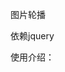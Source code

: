 图片轮播



依赖jquery


使用介绍：


<script type="text/javascript" src="../global/js/lib/jquery/jquery-1.11.3.min.js"></script>
<script type="text/javascript" src="js/loop-play-1.0.js"></script>
<script type="text/javascript">
	$(function(){
		var demo=new loopFunc({
		    "container":"容器，id或者class",					//必填
		    "direction":"轮播方向：horizontal/vertical",		//选填
		    "auto":"是否自动播放：true/false",					//选填
		    "speed":"移动速度：5000ms",							//选填
		    "interval":"运动间隔：5000ms",						//选填
		    "width":"容器宽度",									//选填
		    "height":"容器高度",								//选填
		    "repeat":"是否循环滚动"								//选填
		});
	})
</script>

